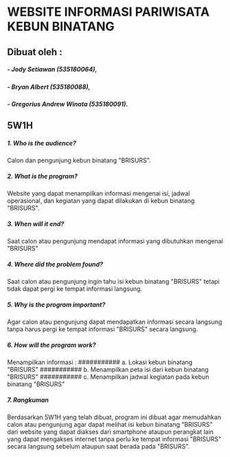 # WEBSITE INFORMASI PARIWISATA KEBUN BINATANG
## Dibuat oleh : 
##### - Jody Setiawan (535180064), 
##### - Bryan Albert (535180088), 
##### - Gregorius Andrew Winata (535180091). 
## 5W1H
##### 1. Who is the audience?
Calon dan pengunjung kebun binatang "BRISURS".
##### 2. What is the program?
Website yang dapat menampilkan informasi mengenai isi, jadwal operasional, dan kegiatan yang dapat dilakukan di kebun binatang "BRISURS".
##### 3. When will it end?
Saat calon atau pengunjung mendapat informasi yang dibutuhkan mengenai "BRISURS"
##### 4. Where did the problem found?
Saat calon atau pengunjung ingin tahu isi kebun binatang "BRISURS" tetapi tidak dapat pergi ke tempat informasi langsung.
##### 5. Why is the program important?
Agar calon atau pengunjung dapat mendapatkan informasi secara langsung tanpa harus pergi ke tempat informasi "BRISURS" secara langsung.
##### 6. How will the program work?
Menampilkan informasi :
########### a. Lokasi kebun binatang "BRISURS"
########### b. Menampilkan peta isi dari kebun binatang "BRISURS"
########### c. Menampilkan jadwal kegiatan pada kebun binatang "BRISURS"
##### 7. Rangkuman
Berdasarkan 5W1H yang telah dibuat, program ini dibuat agar memudahkan calon atau pengunjung agar dapat melihat isi kebun binatang "BRISURS" dari website yang dapat diakses dari smartphone ataupun perangkat lain yang dapat mengakses internet tanpa perlu ke tempat informasi "BRISURS" secara langsung sebelum ataupun saat berada pada "BRISURS".
